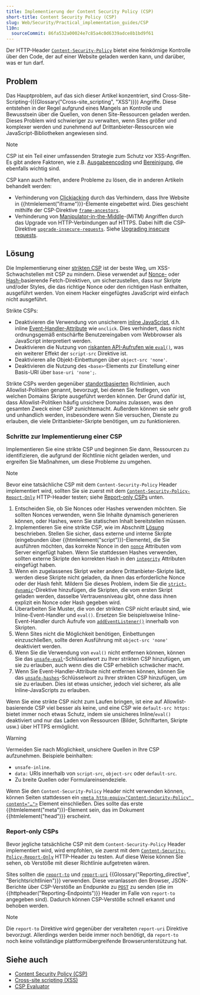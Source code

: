 ```yaml
---
title: Implementierung der Content Security Policy (CSP)
short-title: Content Security Policy (CSP)
slug: Web/Security/Practical_implementation_guides/CSP
l10n:
  sourceCommit: 86fa532a00024e7c85a4c0d6339adce8b1bd9f61
---
```


Der HTTP-Header [`Content-Security-Policy`](/de/docs/Web/HTTP/Reference/Headers/Content-Security-Policy) bietet eine feinkörnige Kontrolle über den Code, der auf einer Website geladen werden kann, und darüber, was er tun darf.

## Problem

Das Hauptproblem, auf das sich dieser Artikel konzentriert, sind Cross-Site-Scripting-({{Glossary("Cross-site_scripting", "XSS")}}) Angriffe. Diese entstehen in der Regel aufgrund eines Mangels an Kontrolle und Bewusstsein über die Quellen, von denen Site-Ressourcen geladen werden. Dieses Problem wird schwieriger zu verwalten, wenn Sites größer und komplexer werden und zunehmend auf Drittanbieter-Ressourcen wie JavaScript-Bibliotheken angewiesen sind.

> [!NOTE]
> CSP ist ein Teil einer umfassenden Strategie zum Schutz vor XSS-Angriffen. Es gibt andere Faktoren, wie z.B. [Ausgabeencoding](/de/docs/Web/Security/Attacks/XSS#output_encoding) und [Bereinigung](/de/docs/Web/Security/Attacks/XSS#sanitization), die ebenfalls wichtig sind.

CSP kann auch helfen, andere Probleme zu lösen, die in anderen Artikeln behandelt werden:

- Verhinderung von [Clickjacking](/de/docs/Web/Security/Attacks/Clickjacking) durch das Verhindern, dass Ihre Website in {{htmlelement("iframe")}}-Elemente eingebettet wird. Dies geschieht mithilfe der CSP-Direktive [`frame-ancestors`](/de/docs/Web/HTTP/Reference/Headers/Content-Security-Policy/frame-ancestors).
- Verhinderung von [Manipulator-in-the-Middle](/de/docs/Web/Security/Attacks/MITM)-(MiTM) Angriffen durch das Upgrade von HTTP-Verbindungen auf HTTPS. Dabei hilft die CSP-Direktive [`upgrade-insecure-requests`](/de/docs/Web/HTTP/Reference/Headers/Content-Security-Policy/upgrade-insecure-requests). Siehe [Upgrading insecure requests](/de/docs/Web/HTTP/Guides/CSP#upgrading_insecure_requests).

## Lösung

Die Implementierung einer [strikten CSP](/de/docs/Web/HTTP/Guides/CSP#strict_csp) ist der beste Weg, um XSS-Schwachstellen mit CSP zu mindern. Diese verwendet auf [Nonce-](/de/docs/Web/HTTP/Guides/CSP#nonces) oder [Hash-](/de/docs/Web/HTTP/Guides/CSP#hashes)basierende Fetch-Direktiven, um sicherzustellen, dass nur Skripte und/oder Styles, die das richtige Nonce oder den richtigen Hash enthalten, ausgeführt werden. Von einem Hacker eingefügtes JavaScript wird einfach nicht ausgeführt.

Strikte CSPs:

- Deaktivieren die Verwendung von unsicherem [inline JavaScript](/de/docs/Web/HTTP/Guides/CSP#inline_javascript), d.h. inline [Event-Handler-Attribute](/de/docs/Web/HTML/Reference/Attributes#event_handler_attributes) wie `onclick`. Dies verhindert, dass nicht ordnungsgemäß entschärfte Benutzereingaben vom Webbrowser als JavaScript interpretiert werden.
- Deaktivieren die Nutzung von [riskanten API-Aufrufen wie `eval()`](/de/docs/Web/HTTP/Guides/CSP#eval_and_similar_apis), was ein weiterer Effekt der `script-src` Direktive ist.
- Deaktivieren alle Objekt-Einbettungen über `object-src 'none'`.
- Deaktivieren die Nutzung des `<base>`-Elements zur Einstellung einer Basis-URI über `base-uri 'none';`.

Strikte CSPs werden gegenüber [standortbasierten](/de/docs/Web/HTTP/Guides/CSP#location-based_policies) Richtlinien, auch Allowlist-Politiken genannt, bevorzugt, bei denen Sie festlegen, von welchen Domains Skripte ausgeführt werden können. Der Grund dafür ist, dass Allowlist-Politiken häufig unsichere Domains zulassen, was den gesamten Zweck einer CSP zunichtemacht. Außerdem können sie sehr groß und unhandlich werden, insbesondere wenn Sie versuchen, Dienste zu erlauben, die viele Drittanbieter-Skripte benötigen, um zu funktionieren.

### Schritte zur Implementierung einer CSP

Implementieren Sie eine strikte CSP und beginnen Sie dann, Ressourcen zu identifizieren, die aufgrund der Richtlinie nicht geladen werden, und ergreifen Sie Maßnahmen, um diese Probleme zu umgehen.

> [!NOTE]
> Bevor eine tatsächliche CSP mit dem `Content-Security-Policy` Header implementiert wird, sollten Sie sie zuerst mit dem [`Content-Security-Policy-Report-Only`](/de/docs/Web/HTTP/Reference/Headers/Content-Security-Policy-Report-Only) HTTP-Header testen; siehe [Report-only CSPs](#report-only_csps) unten.

1. Entscheiden Sie, ob Sie Nonces oder Hashes verwenden möchten. Sie sollten Nonces verwenden, wenn Sie Inhalte dynamisch generieren können, oder Hashes, wenn Sie statischen Inhalt bereitstellen müssen.
2. Implementieren Sie eine strikte CSP, wie im Abschnitt [Lösung](#lösung) beschrieben. Stellen Sie sicher, dass externe und interne Skripte (eingebunden über {{htmlelement("script")}}-Elemente), die Sie ausführen möchten, das korrekte Nonce in den [`nonce`](/de/docs/Web/HTML/Reference/Elements/script#nonce) Attributen vom Server eingefügt haben. Wenn Sie stattdessen Hashes verwenden, sollten externe Skripte den korrekten Hash in den [`integrity`](/de/docs/Web/HTML/Reference/Elements/script#integrity) Attributen eingefügt haben.
3. Wenn ein zugelassenes Skript weiter andere Drittanbieter-Skripte lädt, werden diese Skripte nicht geladen, da ihnen das erforderliche Nonce oder der Hash fehlt. Mildern Sie dieses Problem, indem Sie die [`strict-dynamic`](/de/docs/Web/HTTP/Guides/CSP#the_strict-dynamic_keyword)-Direktive hinzufügen, die Skripten, die vom ersten Skript geladen werden, dasselbe Vertrauensniveau gibt, ohne dass ihnen explizit ein Nonce oder Hash gegeben wird.
4. Überarbeiten Sie Muster, die von der strikten CSP nicht erlaubt sind, wie Inline-Event-Handler und `eval()`. Ersetzen Sie beispielsweise Inline-Event-Handler durch Aufrufe von [`addEventListener()`](/de/docs/Web/API/EventTarget/addEventListener) innerhalb von Skripten.
5. Wenn Sites nicht die Möglichkeit benötigen, Einbettungen einzuschließen, sollte deren Ausführung mit `object-src 'none'` deaktiviert werden.
6. Wenn Sie die Verwendung von `eval()` nicht entfernen können, können Sie das [`unsafe-eval`](/de/docs/Web/HTTP/Reference/Headers/Content-Security-Policy#unsafe-eval)-Schlüsselwort zu Ihrer strikten CSP hinzufügen, um sie zu erlauben, auch wenn dies die CSP erheblich schwächer macht.
7. Wenn Sie Event-Handler-Attribute nicht entfernen können, können Sie das [`unsafe-hashes`](/de/docs/Web/HTTP/Reference/Headers/Content-Security-Policy#unsafe-hashes)-Schlüsselwort zu Ihrer strikten CSP hinzufügen, um sie zu erlauben. Dies ist etwas unsicher, jedoch viel sicherer, als alle Inline-JavaScripts zu erlauben.

Wenn Sie eine strikte CSP nicht zum Laufen bringen, ist eine auf Allowlist-basierende CSP viel besser als keine, und eine CSP wie `default-src https:` bietet immer noch etwas Schutz, indem sie unsicheres Inline/`eval()` deaktiviert und nur das Laden von Ressourcen (Bilder, Schriftarten, Skripte usw.) über HTTPS ermöglicht.

> [!WARNING]
> Vermeiden Sie nach Möglichkeit, unsichere Quellen in Ihre CSP aufzunehmen. Beispiele beinhalten:
>
> - `unsafe-inline`.
> - `data:` URIs innerhalb von `script-src`, `object-src` oder `default-src`.
> - Zu breite Quellen oder Formulareinsendeziele.

Wenn Sie den `Content-Security-Policy` Header nicht verwenden können, können Seiten stattdessen ein [`<meta http-equiv="Content-Security-Policy" content="…">`](/de/docs/Web/HTML/Reference/Elements/meta#http-equiv) Element einschließen. Dies sollte das erste {{htmlelement("meta")}}-Element sein, das im Dokument {{htmlelement("head")}} erscheint.

### Report-only CSPs

Bevor jegliche tatsächliche CSP mit dem `Content-Security-Policy` Header implementiert wird, wird empfohlen, sie zuerst mit dem [`Content-Security-Policy-Report-Only`](/de/docs/Web/HTTP/Reference/Headers/Content-Security-Policy-Report-Only) HTTP-Header zu testen. Auf diese Weise können Sie sehen, ob Verstöße mit dieser Richtlinie aufgetreten wären.

Sites sollten die [`report-to`](/de/docs/Web/HTTP/Reference/Headers/Content-Security-Policy/report-to) und [`report-uri`](/de/docs/Web/HTTP/Reference/Headers/Content-Security-Policy/report-uri) {{Glossary("Reporting_directive", "Berichtsrichtlinien")}} verwenden. Diese veranlassen den Browser, JSON-Berichte über CSP-Verstöße an Endpunkte zu [`POST`](/de/docs/Web/HTTP/Reference/Methods/POST) zu senden (die im {{httpheader("Reporting-Endpoints")}} Header im Falle von `report-to` angegeben sind). Dadurch können CSP-Verstöße schnell erkannt und behoben werden.

> [!NOTE]
> Die `report-to` Direktive wird gegenüber der veralteten `report-uri` Direktive bevorzugt. Allerdings werden beide immer noch benötigt, da `report-to` noch keine vollständige plattformübergreifende Browserunterstützung hat.

## Siehe auch

- [Content Security Policy (CSP)](/de/docs/Web/HTTP/Guides/CSP)
- [Cross-site scripting (XSS)](/de/docs/Web/Security/Attacks/XSS)
- [CSP Evaluator](https://csp-evaluator.withgoogle.com/)

